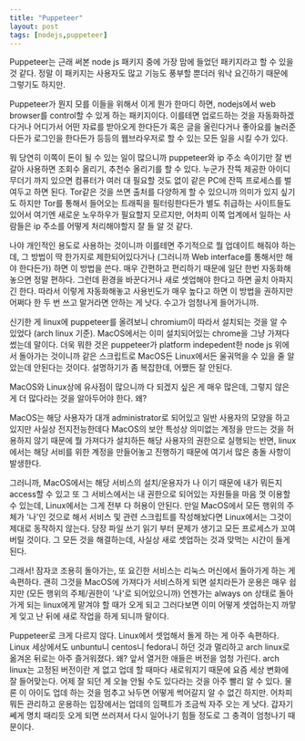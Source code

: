 ```yaml
---
title: "Puppeteer"
layout: post
tags: [nodejs,puppeteer]
---
```


Puppeteer는 근래 써본 node js 패키지 중에 가장 맘에 들었던 패키지라고 할 수 있을 것 같다. 정말 이 패키지는 사용자도 많고 기능도 풍부할 뿐더러 워낙 요긴하기 때문에 그렇기도 하지만.

Puppeteer가 뭔지 모를 이들을 위해서 이게 뭔가 한마디 하면, nodejs에서 web browser를 control할 수 있게 하는 패키지이다. 이를테면 업로드하는 것을 자동화하겠다거나 어디가서 어떤 자료를 받아오게 한다든가 혹은 글을 올린다거나 좋아요를 눌러준다든가 로그인을 한다든가 등등의 웹브라우저로 할 수 있는 모든 일을 시킬 수가 있다.

뭐 당연히 이쪽이 돈이 될 수 있는 일이 많으니까 puppeteer와 ip 주소 속이기만 잘 번갈아 사용하면 조회수 올리기, 추천수 올리기를 할 수 있다. 누군가 잔뜩 제공한 아이디 무더기 까지 있으면 컴퓨터가 여러 대 필요할 것도 없이 같은 PC에 잔뜩 프로세스를 벌여두고 하면 된다. Tor같은 것을 쓰면 출처를 다양하게 할 수 있으니까 의미가 있지 싶기도 하지만 Tor를 통해서 들어오는 트래픽을 필터링한다든가 별도 취급하는 사이트들도 있어서 여기엔 새로운 노우하우가 필요할지 모르지만, 어차피 이쪽 업계에서 일하는 사람들은 ip 주소를 어떻게 처리해야할지 잘 들 알 것 같다. 

나야 개인적인 용도로 사용하는 것이니까 이를테면 주기적으로 뭘 업데이트 해줘야 하는데, 그 방법이 딱 한가지로 제한되어있다거나 (그러니까 Web interface를 통해서만 해야 한다든가) 하면 이 방법을 쓴다. 매우 간편하고 편리하기 때문에 일단 한번 자동화해놓으면 정말 편하다. 그런데 환경을 바꾼다거나 새로 셋업해야 한다고 하면 골치 아파지긴 한다. 따라서 이렇게 자동화해놓고 사용빈도가 매우 높다고 하면 이 방법을 권하지만 어쩌다 한 두 번 쓰고 말거라면 안하는 게 낫다. 수고가 엄청나게 들어가니까.

신기한 게 linux에 puppeteer를 올려보니 chromium이 따라서 설치되는 것을 알 수 있었다 (arch linux 기준). MacOS에서는 이미 설치되어있는 chrome을 그냥 가져다썼는데 말이다. 더욱 뭐한 것은 puppeteer가 platform indepedent한 node js 위에서 돌아가는 것이니까 같은 스크립트로 MacOS든 Linux에서든 울궈먹을 수 있을 줄 알았는데 안된다는 것이다. 설명하기가 좀 복잡한데, 어쨌든 잘 안된다. 

MacOS와 Linux상에 유사점이 많으니까 다 되겠지 싶은 게 매우 많은데, 그렇지 않은 게 더 많다라는 것을 알아두어야 한다. 왜?

MacOS는 해당 사용자가 대개 administrator로 되어있고 일반 사용자의 모양을 하고 있지만 사실상 전지전능한데다 MacOS의 보안 특성상 의미없는 계정을 만드는 것을 허용하지 않기 때문에 뭘 가져다가 설치하든 해당 사용자의 권한으로 실행되는 반면, linux에서는 해당 서비를 위한 계정을 만들어놓고 진행하기 때문에 여기서 많은 충돌 사항이 발생한다.

그러니까, MacOS에서는 해당 서비스의 설치/운용자가 나 이기 때문에 내가 뭐든지 access할 수 있고 또 그 서비스에서는 내 권한으로 되어있는 자원들을 마음 껏 이용할 수 있는데, Linux에서는 그게 전부 다 허용이 안된다. 만일 MacOS에서 모든 행위의 주체가 '나'인 것으로 해서 서비스 및 관련 스크립트를 작성해놨다면 Linux에서는 그것이 제대로 동작하지 않는다. 당장 파일 쓰기 읽기 부터 문제가 생기고 모든 프로세스가 꼬여버릴 것이다. 그 모든 것을 해결하는데, 사실상 새로 셋업하는 것과 맞먹는 시간이 들게 된다.

그래서! 잠자코 조용히 돌아가는, 또 요긴한 서비스는 리눅스 머신에서 돌아가게 하는 게 속편하다. 괜히 그것을 MacOS에 가져다가 서비스하게 되면 설치라든가 운용은 매우 쉽지만 (모든 행위의 주체/권한이 '나'로 되어있으니까) 언젠가는 always on 상태로 돌아가게 되는 linux에게 맡겨야 할 때가 오게 되고 그러다보면 이미 어떻게 셋업하는지 까맣게 잊고 난 뒤에 새로 작업을 하게 되니까 말이다.

Puppeteer로 크게 다르지 않다. Linux에서 셋업해서 돌게 하는 게 아주 속편하다. Linux 세상에서도 unbuntu니 centos니 fedora니 하던 것과 멀리하고 arch linux로 옮겨온 뒤로는 아주 즐거워졌다. 왜? 앞서 열거한 애들은 버전을 엄청 가린다. arch linux는 고정된 버전이란 게 없고 업데 할 때마다 새로워지기 때문에 요즘 세상 변화에 잘 들어맞는다. 어제 잘 되던 게 오늘 안될 수도 있다라는 것을 아주 빨리 알 수 있다. 물론 이 아이도 업데 하는 것을 멈추고 놔두면 어떻게 썩어갈지 알 수 없긴 하지만. 어차피 뭐든 관리하고 운용하는 입장에서는 업데의 임팩트가 조금씩 자주 오는 게 낫다. 갑자기 쎄게 명치 때리듯 오게 되면 쓰러져서 다시 일어나기 힘들 정도로 그 충격이 엄청나기 때문이다. 

